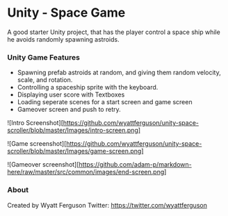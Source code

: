 # Unity - Space Game
A good starter Unity project, that has the player control a space ship while he avoids randomly spawning astroids.

### Unity Game Features
* Spawning prefab astroids at random, and giving them random velocity, scale, and rotation.
* Controlling a spaceship sprite with the keyboard.
* Displaying user score with Textboxes
* Loading seperate scenes for a start screen and game screen
* Gameover screen and push to retry.


![Intro Screenshot][https://github.com/wyattferguson/unity-space-scroller/blob/master/Images/intro-screen.png]

![Game screenshot][https://github.com/wyattferguson/unity-space-scroller/blob/master/Images/game-screen.png]

![Gameover screenshot][https://github.com/adam-p/markdown-here/raw/master/src/common/images/end-screen.png]


### About
Created by Wyatt Ferguson
Twitter: https://twitter.com/wyattferguson

